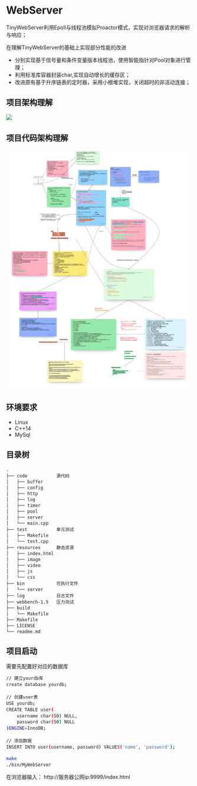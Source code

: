 # WebServer
TinyWebServer利用Epoll与线程池模拟Proactor模式，实现对浏览器请求的解析与响应； 

在理解TinyWebServer的基础上实现部分性能的改进 

- 分别实现基于信号量和条件变量版本线程池，使用智能指针对Pool对象进行管理； 
- 利用标准库容器封装char,实现自动增长的缓存区； 
- 改进原有基于升序链表的定时器，采用小根堆实现，关闭超时的非活动连接；

## 项目架构理解

![](https://gitee.com/juzihhu/image_bed/raw/master/img/202304230006977.png)



## 项目代码架构理解

![](./webserverCode.png)

## 环境要求

* Linux
* C++14
* MySql

## 目录树
```
.
├── code           源代码
│   ├── buffer
│   ├── config
│   ├── http
│   ├── log
│   ├── timer
│   ├── pool
│   ├── server
│   └── main.cpp
├── test           单元测试
│   ├── Makefile
│   └── test.cpp
├── resources      静态资源
│   ├── index.html
│   ├── image
│   ├── video
│   ├── js
│   └── css
├── bin            可执行文件
│   └── server
├── log            日志文件
├── webbench-1.5   压力测试
├── build          
│   └── Makefile
├── Makefile
├── LICENSE
└── readme.md
```


## 项目启动
需要先配置好对应的数据库
```bash
// 建立yourdb库
create database yourdb;

// 创建user表
USE yourdb;
CREATE TABLE user(
    username char(50) NULL,
    password char(50) NULL
)ENGINE=InnoDB;

// 添加数据
INSERT INTO user(username, password) VALUES('name', 'password');
```

```bash
make
./bin/MyWebServer
```
在浏览器输入：
http://服务器公网ip:9999/index.html

## 


